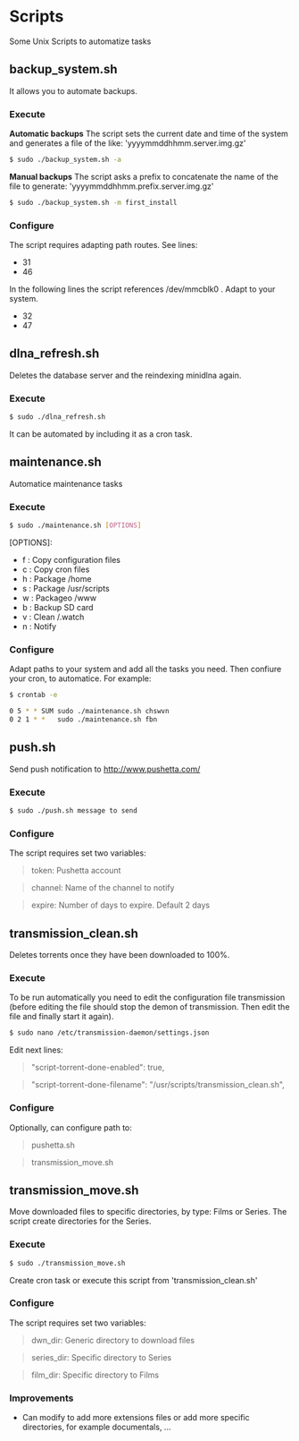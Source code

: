 # Scripts
Some Unix Scripts to automatize tasks




## backup_system.sh
It allows you to automate backups.

### Execute
**Automatic backups** The script sets the current date and time of the system and generates a file of the like: 'yyyymmddhhmm.server.img.gz'
```sh
$ sudo ./backup_system.sh -a
```

**Manual backups** The script asks a prefix to concatenate the name of the file to generate: 'yyyymmddhhmm.prefix.server.img.gz'
```sh
$ sudo ./backup_system.sh -m first_install
```

### Configure
The script requires adapting path routes. See lines:
* 31
* 46

In the following lines the script references /dev/mmcblk0 . Adapt to your system.
* 32
* 47



## dlna_refresh.sh
Deletes the database server and the reindexing minidlna again.

### Execute
```sh
$ sudo ./dlna_refresh.sh
```

It can be automated by including it as a cron task.





## maintenance.sh
Automatice maintenance tasks

### Execute
```sh
$ sudo ./maintenance.sh [OPTIONS]
```
[OPTIONS]:
* f : Copy configuration files
* c : Copy cron files
* h : Package /home 
* s : Package /usr/scripts
* w : Packageo /www
* b : Backup SD card
* v : Clean /.watch
* n : Notify

### Configure
Adapt paths to your system and add all the tasks you need. Then confiure your cron, to automatice. For example:
```sh
$ crontab -e

0 5 * * SUM sudo ./maintenance.sh chswvn
0 2 1 * *   sudo ./maintenance.sh fbn
```

## push.sh
Send push notification to http://www.pushetta.com/

### Execute
```sh
$ sudo ./push.sh message to send
```

### Configure
The script requires set two variables:

> token: Pushetta account

> channel: Name of the channel to notify

> expire: Number of days to expire. Default 2 days



## transmission_clean.sh
Deletes torrents once they have been downloaded to 100%.

### Execute
To be run automatically you need to edit the configuration file transmission (before editing the file should stop the demon of transmission. Then edit the file and finally start it again).
```sh
$ sudo nano /etc/transmission-daemon/settings.json
```

Edit next lines:

> "script-torrent-done-enabled": true,

> "script-torrent-done-filename": "/usr/scripts/transmission_clean.sh",


### Configure
Optionally, can configure path to:
> pushetta.sh

> transmission_move.sh


## transmission_move.sh
Move downloaded files to specific directories, by type: Films or Series. The script create directories for the Series.

### Execute
```sh
$ sudo ./transmission_move.sh
```

Create cron task or execute this script from 'transmission_clean.sh'

### Configure
The script requires set two variables:

> dwn_dir: Generic directory to download files

> series_dir: Specific directory to Series

> film_dir: Specific directory to Films


### Improvements
* Can modify to add more extensions files or add more specific directories, for example documentals, ...
